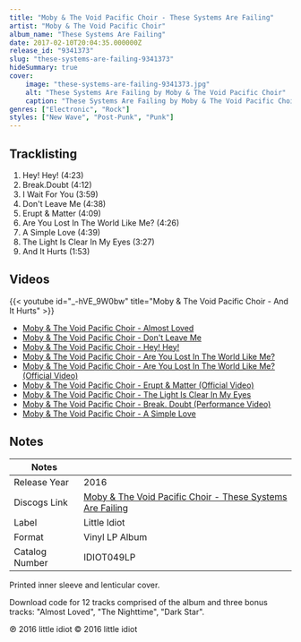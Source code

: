 ```yaml
---
title: "Moby & The Void Pacific Choir - These Systems Are Failing"
artist: "Moby & The Void Pacific Choir"
album_name: "These Systems Are Failing"
date: 2017-02-10T20:04:35.000000Z
release_id: "9341373"
slug: "these-systems-are-failing-9341373"
hideSummary: true
cover:
    image: "these-systems-are-failing-9341373.jpg"
    alt: "These Systems Are Failing by Moby & The Void Pacific Choir"
    caption: "These Systems Are Failing by Moby & The Void Pacific Choir"
genres: ["Electronic", "Rock"]
styles: ["New Wave", "Post-Punk", "Punk"]
---
```


## Tracklisting
1. Hey! Hey! (4:23)
2. Break.Doubt (4:12)
3. I Wait For You (3:59)
4. Don't Leave Me (4:38)
5. Erupt & Matter (4:09)
6. Are You Lost In The World Like Me? (4:26)
7. A Simple Love (4:39)
8. The Light Is Clear In My Eyes (3:27)
9. And It Hurts (1:53)




## Videos
{{< youtube id="_-hVE_9W0bw" title="Moby & The Void Pacific Choir - And It Hurts" >}}
- [Moby & The Void Pacific Choir - Almost Loved](https://www.youtube.com/watch?v=g7W0ske7vWA)
- [Moby & The Void Pacific Choir - Don't Leave Me](https://www.youtube.com/watch?v=jtL3Jsl2ieE)
- [Moby & The Void Pacific Choir - Hey! Hey!](https://www.youtube.com/watch?v=RSO8hv4aUkE)
- [Moby & The Void Pacific Choir - Are You Lost In The World Like Me?](https://www.youtube.com/watch?v=WZ8HKrLTqq8)
- [Moby & The Void Pacific Choir - Are You Lost In The World Like Me? (Official Video)](https://www.youtube.com/watch?v=VASywEuqFd8)
- [Moby & The Void Pacific Choir - Erupt & Matter (Official Video)](https://www.youtube.com/watch?v=9wOZNGias5I)
- [Moby & The Void Pacific Choir - The Light Is Clear In My Eyes](https://www.youtube.com/watch?v=WsXbZrLahSs)
- [Moby & The Void Pacific Choir - Break. Doubt (Performance Video)](https://www.youtube.com/watch?v=ebNnzqjaBew)
- [Moby & The Void Pacific Choir - A Simple Love](https://www.youtube.com/watch?v=2guWg9C-YGE)

## Notes
| Notes          |             |
| ---------------| ----------- |
| Release Year   | 2016 |
| Discogs Link   | [Moby & The Void Pacific Choir - These Systems Are Failing](https://www.discogs.com/release/9341373-Moby-The-Void-Pacific-Choir-These-Systems-Are-Failing) |
| Label          | Little Idiot |
| Format         | Vinyl LP Album |
| Catalog Number | IDIOT049LP |

Printed inner sleeve and lenticular cover.

Download code for 12 tracks comprised of the album and three bonus tracks: "Almost Loved", "The Nighttime", "Dark Star".

℗ 2016 little idiot
© 2016 little idiot

